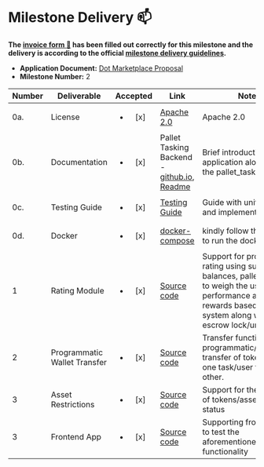 # Milestone Delivery :mailbox:

**The [invoice form :pencil:](https://docs.google.com/forms/d/e/1FAIpQLSfmNYaoCgrxyhzgoKQ0ynQvnNRoTmgApz9NrMp-hd8mhIiO0A/viewform) has been filled out correctly for this milestone and the delivery is according to the official [milestone delivery guidelines](https://github.com/w3f/Grants-Program/blob/master/docs/milestone-deliverables-guidelines.md).**

- **Application Document:** [Dot Marketplace Proposal](https://github.com/w3f/Grants-Program/blob/master/applications/dot_marketplace.md)
- **Milestone Number:** 2

| Number | Deliverable                  |        Accepted        | Link                                                                                                                                                                                                                          | Notes                                                                                                                                                                   |
| ------ | ---------------------------- | :--------------------: | ----------------------------------------------------------------------------------------------------------------------------------------------------------------------------------------------------------------------------- | ----------------------------------------------------------------------------------------------------------------------------------------------------------------------- |
| 0a.    | License                      | <ul><li>[x] </li></ul> | [Apache 2.0](https://github.com/WowLabz/tasking_backend/blob/main/LICENSE)                                                                                                                                                    | Apache 2.0                                                                                                                                                              |
| 0b.    | Documentation                | <ul><li>[x] </li></ul> | Pallet Tasking Backend - [github.io](https://github.com/WowLabz/tasking_backend/blob/Phase1_Milestone2/pallets/pallet-tasking/src/lib.rs), [Readme](https://github.com/WowLabz/tasking_backend/tree/Phase1_Milestone2#readme) | Brief introduction of the application along with the pallet_tasking code.                                                                                               |
| 0c.    | Testing Guide                | <ul><li>[x] </li></ul> | [Testing Guide](https://github.com/WowLabz/tasking_backend/blob/Phase1_Milestone2/TestingGuide.md)                                                                                                                            | Guide with unit testing and implementations                                                                                                                             |
| 0d.    | Docker                       | <ul><li>[x] </li></ul> | [docker-compose](https://github.com/WowLabz/dot_marketplace_docker/blob/Phase1_Milestone2/docker-compose.yml)                                                                                                                 | kindly follow the [GUIDE](https://github.com/WowLabz/tasking_backend/blob/Phase1_Milestone2/TestingGuide.md) to run the docker image                                    |
| 1      | Rating Module                | <ul><li>[x] </li></ul> | [Source code](https://github.com/WowLabz/tasking_backend/blob/5739b69a871be98e7cd6d30013770daf2fb114fb/pallets/pallet-tasking/src/lib.rs#L267-L342)                                                                           | Support for profile based rating using substrate balances, pallet_tasking to weigh the user's performance and rewards based rating system along with escrow lock/unlock |
| 2      | Programmatic Wallet Transfer | <ul><li>[x] </li></ul> | [Source code](https://github.com/WowLabz/tasking_backend/blob/5739b69a871be98e7cd6d30013770daf2fb114fb/pallets/pallet-tasking/src/lib.rs#L329-L342)                                                                           | Transfer function for programmatic/automated transfer of tokens from one task/user to the other.                                                                        |
| 3      | Asset Restrictions           | <ul><li>[x] </li></ul> | [Source code](https://github.com/WowLabz/tasking_backend/blob/5739b69a871be98e7cd6d30013770daf2fb114fb/pallets/pallet-tasking/src/lib.rs#L225-L259)                                                                           | Support for the locking of tokens/assets by task status                                                                                                                 |
| 3      | Frontend App                 | <ul><li>[x] </li></ul> | [Source code](https://github.com/WowLabz/tasking_frontend/blob/Phase1_Milestone2/src/)                                                                                                                                        | Supporting frontend UI to test the aforementioned functionality                                                                                                         |
